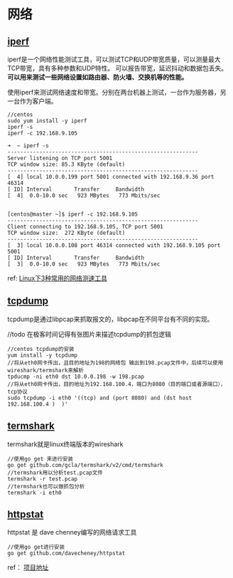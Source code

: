 # 网络

## [iperf](#iperf)
iperf是一个网络性能测试工具，可以测试TCP和UDP带宽质量，可以测量最大TCP带宽，具有多种参数和UDP特性。
可以报告带宽，延迟抖动和数据包丢失。**可以用来测试一些网络设置如路由器、防火墙、交换机等的性能。**

使用iperf来测试网络速度和带宽。分别在两台机器上测试，一台作为服务器，另一台作为客户端。
```
//centos
sudo yum install -y iperf
iperf -s 
iperf -c 192.168.9.105

➜  ~ iperf -s
------------------------------------------------------------
Server listening on TCP port 5001
TCP window size: 85.3 KByte (default)
------------------------------------------------------------
[  4] local 10.0.0.199 port 5001 connected with 192.168.9.36 port 46314
[ ID] Interval       Transfer     Bandwidth
[  4]  0.0-10.0 sec   923 MBytes   773 Mbits/sec


[centos@master ~]$ iperf -c 192.168.9.105
------------------------------------------------------------
Client connecting to 192.168.9.105, TCP port 5001
TCP window size:  272 KByte (default)
------------------------------------------------------------
[  3] local 10.0.0.108 port 46314 connected with 192.168.9.105 port 5001
[ ID] Interval       Transfer     Bandwidth
[  3]  0.0-10.0 sec   923 MBytes   773 Mbits/sec
```
ref: [Linux下3种常用的网络测速工具](https://juejin.cn/post/6844904152108105742)



## [tcpdump](tcpdump)

tcpdump是通过libpcap来抓取报文的，libpcap在不同平台有不同的实现。

//todo 在极客时间记得有张图片来描述tcpdump的抓包逻辑
```
//centos tcpdump的安装
yum install -y tcpdump 
//将从eth0网卡传出，且目的地址为198的网络包 输出到198.pcap文件中，后续可以使用wireshark/termshark来解析
tpducmp -ni eth0 dst 10.0.0.198 -w 198.pcap
//将从eth0网卡传出，目的地址为192.168.100.4，端口为8080（目的端口或者源端口），tcp协议
sudo tcpdump -i eth0 '((tcp) and (port 8080) and (dst host 192.168.100.4 )  )'
```

## [termshark](termshark)
termshark就是linux终端版本的wireshark
```
//使用go get 来进行安装
go get github.com/gcla/termshark/v2/cmd/termshark
//termshark用以分析test.pcap文件
termshark -r test.pcap
//termshark也可以做抓包分析
termshark -i eth0 
```

## [httpstat](httpstat)
httpstat 是 dave chenney编写的网络请求工具
```shell
//使用go get进行安装
go get github.com/davecheney/httpstat
```
ref： [项目地址](https://github.com/davecheney/httpstat)

